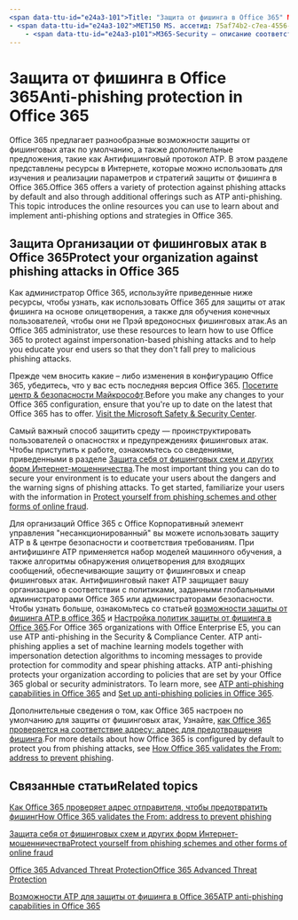 ```yaml
---
<span data-ttu-id="e24a3-101">Title: "Защита от фишинга в Office 365" MS. author: кровлэй author: кккросс Manager: лаурави MS. Date: 10/11/2018 МС. аудитория: ИТ-специалистов МС. раздел: статья MS. Service: O365-секкомп локализатион_приорити: Normal Search. аппверид:</span><span class="sxs-lookup"><span data-stu-id="e24a3-101">title: "Anti-phishing protection in Office 365" ms.author: krowley author: kccross manager: laurawi ms.date: 10/11/2018 ms.audience: ITPro ms.topic: article ms.service: O365-seccomp localization_priority: Normal search.appverid:</span></span>
- <span data-ttu-id="e24a3-102">MET150 MS. ассетид: 75af74b2-c7ea-4556-A912-8c48e07271d3 MS. Collection:</span><span class="sxs-lookup"><span data-stu-id="e24a3-102">MET150 ms.assetid: 75af74b2-c7ea-4556-a912-8c48e07271d3   ms.collection:</span></span>
    - <span data-ttu-id="e24a3-p101">M365-Security — описание соответствия требованиям: "Office 365 предлагает ряд средств защиты от фишинговых атак по умолчанию, а также дополнительные предложения, например Антифишинг. В этом разделе представлены ресурсы в Интернете, которые можно использовать для изучения и реализации параметров и стратегий защиты от фишинга в Office 365. "</span><span class="sxs-lookup"><span data-stu-id="e24a3-p101">M365-security-compliance description: "Office 365 offers a variety of protection against phishing attacks by default and also through additional offerings such as ATP anti-phishing. This topic introduces the online resources you can use to learn about and implement anti-phishing options and strategies in Office 365."</span></span>
---
```


# <a name="anti-phishing-protection-in-office-365"></a><span data-ttu-id="e24a3-105">Защита от фишинга в Office 365</span><span class="sxs-lookup"><span data-stu-id="e24a3-105">Anti-phishing protection in Office 365</span></span>

<span data-ttu-id="e24a3-p102">Office 365 предлагает разнообразные возможности защиты от фишинговых атак по умолчанию, а также дополнительные предложения, такие как Антифишинговый протокол ATP. В этом разделе представлены ресурсы в Интернете, которые можно использовать для изучения и реализации параметров и стратегий защиты от фишинга в Office 365.</span><span class="sxs-lookup"><span data-stu-id="e24a3-p102">Office 365 offers a variety of protection against phishing attacks by default and also through additional offerings such as ATP anti-phishing. This topic introduces the online resources you can use to learn about and implement anti-phishing options and strategies in Office 365.</span></span>
  
## <a name="protect-your-organization-against-phishing-attacks-in-office-365"></a><span data-ttu-id="e24a3-108">Защита Организации от фишинговых атак в Office 365</span><span class="sxs-lookup"><span data-stu-id="e24a3-108">Protect your organization against phishing attacks in Office 365</span></span>

<span data-ttu-id="e24a3-109">Как администратор Office 365, используйте приведенные ниже ресурсы, чтобы узнать, как использовать Office 365 для защиты от атак фишинга на основе олицетворения, а также для обучения конечных пользователей, чтобы они не Прэй вредоносных фишинговых атак.</span><span class="sxs-lookup"><span data-stu-id="e24a3-109">As an Office 365 administrator, use these resources to learn how to use Office 365 to protect against impersonation-based phishing attacks and to help you educate your end users so that they don't fall prey to malicious phishing attacks.</span></span>
  
<span data-ttu-id="e24a3-p103">Прежде чем вносить какие – либо изменения в конфигурацию Office 365, убедитесь, что у вас есть последняя версия Office 365. [Посетите центр &amp; безопасности Майкрософт](https://www.microsoft.com/security/default.aspx).</span><span class="sxs-lookup"><span data-stu-id="e24a3-p103">Before you make any changes to your Office 365 configuration, ensure that you're up to date on the latest that Office 365 has to offer. [Visit the Microsoft Safety &amp; Security Center](https://www.microsoft.com/security/default.aspx).</span></span>
  
<span data-ttu-id="e24a3-p104">Самый важный способ защитить среду — проинструктировать пользователей о опасностях и предупреждениях фишинговых атак. Чтобы приступить к работе, ознакомьтесь со сведениями, приведенными в разделе [Защита себя от фишинговых схем и других форм Интернет-мошенничества](https://support.office.com/article/f84750b4-2f2c-46c3-89f6-e65f7f8c3546).</span><span class="sxs-lookup"><span data-stu-id="e24a3-p104">The most important thing you can do to secure your environment is to educate your users about the dangers and the warning signs of phishing attacks. To get started, familiarize your users with the information in [Protect yourself from phishing schemes and other forms of online fraud](https://support.office.com/article/f84750b4-2f2c-46c3-89f6-e65f7f8c3546).</span></span>
  
<span data-ttu-id="e24a3-p105">Для организаций Office 365 с Office Корпоративный элемент управления "несанкционированный" вы можете использовать защиту ATP в &amp; центре безопасности и соответствия требованиям. При антифишинге ATP применяется набор моделей машинного обучения, а также алгоритмы обнаружения олицетворения для входящих сообщений, обеспечивающие защиту от фишинговых и спеар фишинговых атак. Антифишинговый пакет ATP защищает вашу организацию в соответствии с политиками, заданными глобальными администраторами Office 365 или администраторами безопасности. Чтобы узнать больше, ознакомьтесь со статьей [возможности защиты от фишинга ATP в office 365](atp-anti-phishing.md) и [Настройка политик защиты от фишинга в Office 365](set-up-anti-phishing-policies.md).</span><span class="sxs-lookup"><span data-stu-id="e24a3-p105">For Office 365 organizations with Office Enterprise E5, you can use ATP anti-phishing in the Security &amp; Compliance Center. ATP anti-phishing applies a set of machine learning models together with impersonation detection algorithms to incoming messages to provide protection for commodity and spear phishing attacks. ATP anti-phishing protects your organization according to policies that are set by your Office 365 global or security administrators. To learn more, see [ATP anti-phishing capabilities in Office 365](atp-anti-phishing.md) and [Set up anti-phishing policies in Office 365](set-up-anti-phishing-policies.md).</span></span>
  
<span data-ttu-id="e24a3-118">Дополнительные сведения о том, как Office 365 настроен по умолчанию для защиты от фишинговых атак, Узнайте, [как Office 365 проверяется на соответствие адресу: адрес для предотвращения фишинга](how-office-365-validates-the-from-address.md).</span><span class="sxs-lookup"><span data-stu-id="e24a3-118">For more details about how Office 365 is configured by default to protect you from phishing attacks, see [How Office 365 validates the From: address to prevent phishing](how-office-365-validates-the-from-address.md).</span></span>
  
## <a name="related-topics"></a><span data-ttu-id="e24a3-119">Связанные статьи</span><span class="sxs-lookup"><span data-stu-id="e24a3-119">Related topics</span></span>

[<span data-ttu-id="e24a3-120">Как Office 365 проверяет адрес отправителя, чтобы предотвратить фишинг</span><span class="sxs-lookup"><span data-stu-id="e24a3-120">How Office 365 validates the From: address to prevent phishing</span></span>](how-office-365-validates-the-from-address.md)
  
[<span data-ttu-id="e24a3-121">Защита себя от фишинговых схем и других форм Интернет-мошенничества</span><span class="sxs-lookup"><span data-stu-id="e24a3-121">Protect yourself from phishing schemes and other forms of online fraud</span></span>](https://support.office.com/article/f84750b4-2f2c-46c3-89f6-e65f7f8c3546)
  
[<span data-ttu-id="e24a3-122">Office 365 Advanced Threat Protection</span><span class="sxs-lookup"><span data-stu-id="e24a3-122">Office 365 Advanced Threat Protection</span></span>](office-365-atp.md)
  
[<span data-ttu-id="e24a3-123">Возможности ATP для защиты от фишинга в Office 365</span><span class="sxs-lookup"><span data-stu-id="e24a3-123">ATP anti-phishing capabilities in Office 365</span></span>](atp-anti-phishing.md)
  

